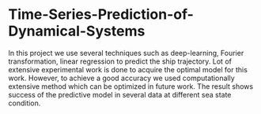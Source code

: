# Time-Series-Prediction-of-Dynamical-Systems
In this project we use several
techniques such as deep-learning, Fourier
transformation, linear regression to
predict the ship trajectory. Lot of
extensive experimental work is done to
acquire the optimal model for this work.
However, to achieve a good accuracy we
used computationally extensive method
which can be optimized in future work.
The result shows success of the predictive
model in several data at different sea state
condition.
